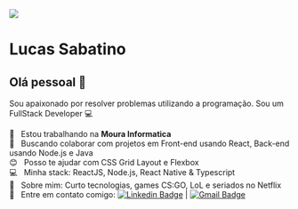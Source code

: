 <img width="auto" src="https://github.com/lucasSabatino99.png">


# Lucas Sabatino

## Olá pessoal 👋
Sou apaixonado por resolver problemas utilizando a programação.
Sou um FullStack Developer :computer:

 :rocket:  &nbsp; Estou trabalhando na **Moura Informatica**
 <br/> :purple_heart: &nbsp; Buscando colaborar com projetos em Front-end usando React, Back-end usando Node.js e Java
 <br/> :blush: &nbsp; Posso te ajudar com CSS Grid Layout e Flexbox
 <br/> :computer: &nbsp; Minha stack: ReactJS, Node.js, React Native & Typescript
 <br/> 💬  &nbsp; Sobre mim: Curto tecnologias, games CS:GO, LoL e seriados no Netflix
 <br/> :email: &nbsp; Entre em contato comigo: [![Linkedin Badge](https://img.shields.io/badge/-LucasSabatino-blue?style=flat-square&logo=Linkedin&logoColor=white&link=https://www.linkedin.com/in/lucassabatino/)](https://www.linkedin.com/in/lucassabatino/) 
| 
[![Gmail Badge](https://img.shields.io/badge/-contato@lucassabatino.com-c14438?style=flat-square&logo=Gmail&logoColor=white&link=mailto:contato@lucassabatino.com)](mailto:contato@lucassabatino.com)

